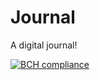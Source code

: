 # Journal
A digital journal!

[![BCH compliance](https://bettercodehub.com/edge/badge/NegativeNancy/Journal?branch=master)](https://bettercodehub.com/)
